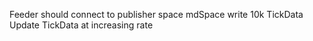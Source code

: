 Feeder should  connect to publisher space mdSpace write 10k TickData
Update TickData at increasing rate  